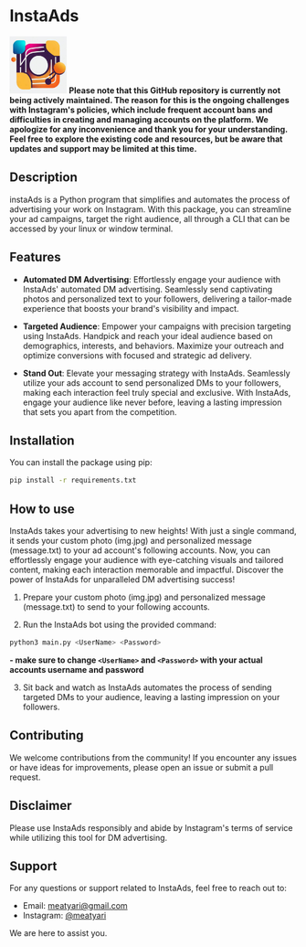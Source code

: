 # InstaAds

<img src="./readme_imgs/instaAds.jpeg" width="100px">

<b>
Please note that this GitHub repository is currently not being actively maintained. The reason for this is the ongoing challenges with Instagram's policies, which include frequent account bans and difficulties in creating and managing accounts on the platform. We apologize for any inconvenience and thank you for your understanding. Feel free to explore the existing code and resources, but be aware that updates and support may be limited at this time.
</b>

## Description

instaAds is a Python program that simplifies and automates the process of advertising your work on Instagram. With this package, you can streamline your ad campaigns, target the right audience, all through a CLI that can be accessed by your linux or window terminal.

## Features

- **Automated DM Advertising**: Effortlessly engage your audience with InstaAds' automated DM advertising. Seamlessly send captivating photos and personalized text to your followers, delivering a tailor-made experience that boosts your brand's visibility and impact.

- **Targeted Audience**: Empower your campaigns with precision targeting using InstaAds. Handpick and reach your ideal audience based on demographics, interests, and behaviors. Maximize your outreach and optimize conversions with focused and strategic ad delivery.

- **Stand Out**: Elevate your messaging strategy with InstaAds. Seamlessly utilize your ads account to send personalized DMs to your followers, making each interaction feel truly special and exclusive. With InstaAds, engage your audience like never before, leaving a lasting impression that sets you apart from the competition.

## Installation

You can install the package using pip:

```bash
pip install -r requirements.txt
```

## How to use

InstaAds takes your advertising to new heights! With just a single command, it sends your custom photo (img.jpg) and personalized message (message.txt) to your ad account's following accounts. Now, you can effortlessly engage your audience with eye-catching visuals and tailored content, making each interaction memorable and impactful. Discover the power of InstaAds for unparalleled DM advertising success!

1. Prepare your custom photo (img.jpg) and personalized message (message.txt) to send to your following accounts.


4. Run the InstaAds bot using the provided command:

```bash
python3 main.py <UserName> <Password>
```

**- make sure to change `<UserName>` and `<Password>` with your actual accounts username and password**

3. Sit back and watch as InstaAds automates the process of sending targeted DMs to your audience, leaving a lasting impression on your followers.

## Contributing

We welcome contributions from the community! If you encounter any issues or have ideas for improvements, please open an issue or submit a pull request.

## Disclaimer

Please use InstaAds responsibly and abide by Instagram's terms of service while utilizing this tool for DM advertising.

## Support

For any questions or support related to InstaAds, feel free to reach out to:

- Email: [meatyari@gmail.com](mailto:meatyari@gmail.com)
- Instagram: [@meatyari](https://www.instagram.com/meatyari/)

We are here to assist you.
